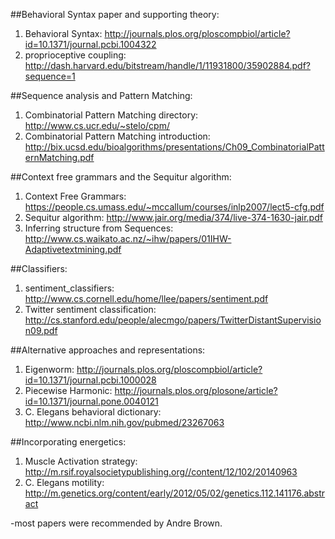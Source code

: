 ##Behavioral Syntax paper and supporting theory:
1. Behavioral Syntax: http://journals.plos.org/ploscompbiol/article?id=10.1371/journal.pcbi.1004322
2. proprioceptive coupling: http://dash.harvard.edu/bitstream/handle/1/11931800/35902884.pdf?sequence=1

##Sequence analysis and Pattern Matching:
1. Combinatorial Pattern Matching directory: http://www.cs.ucr.edu/~stelo/cpm/ 
2. Combinatorial Pattern Matching introduction: http://bix.ucsd.edu/bioalgorithms/presentations/Ch09_CombinatorialPatternMatching.pdf

##Context free grammars and the Sequitur algorithm:
1. Context Free Grammars: https://people.cs.umass.edu/~mccallum/courses/inlp2007/lect5-cfg.pdf
2. Sequitur algorithm: http://www.jair.org/media/374/live-374-1630-jair.pdf
3. Inferring structure from Sequences: http://www.cs.waikato.ac.nz/~ihw/papers/01IHW-Adaptivetextmining.pdf

##Classifiers:
1. sentiment_classifiers: http://www.cs.cornell.edu/home/llee/papers/sentiment.pdf
2. Twitter sentiment classification: http://cs.stanford.edu/people/alecmgo/papers/TwitterDistantSupervision09.pdf


##Alternative approaches and representations:
1. Eigenworm: http://journals.plos.org/ploscompbiol/article?id=10.1371/journal.pcbi.1000028
2. Piecewise Harmonic: http://journals.plos.org/plosone/article?id=10.1371/journal.pone.0040121
3. C. Elegans behavioral dictionary: http://www.ncbi.nlm.nih.gov/pubmed/23267063

##Incorporating energetics:
1. Muscle Activation strategy: http://m.rsif.royalsocietypublishing.org//content/12/102/20140963
2. C. Elegans motility: http://m.genetics.org/content/early/2012/05/02/genetics.112.141176.abstract




-most papers were recommended by Andre Brown. 
